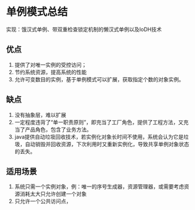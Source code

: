 # 单例模式总结

实现：饿汉式单例、带双重检查锁定机制的懒汉式单例以及IoDH技术
## 优点
1. 提供了对唯一实例的受控访问；
2. 节约系统资源，提高系统的性能
3. 允许可变数目的实例，基于单例模式可以扩展，获取指定个数的对象实例。

## 缺点
1. 没有抽象层，难以扩展
2. 一定程度违背了“单一职责原则”，即充当了工厂角色，提供了工程方法，又充当了产品角色，包含了业务方法。
3. java提供自动垃圾回收技术，若实例化对象长时间不使用，系统会认为它是垃圾，自动销毁并回收资源，下次利用时又重新实例化，导致共享单例对象状态的丢失。


## 适用场景
1. 系统只需一个实例对象，例：唯一的序号生成器，资源管理器，或需要考虑资源消耗太大只允许创建一个对象
2. 只允许一个公共访问点，